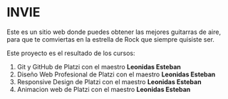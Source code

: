 # INVIE
Este es un sitio web donde puedes obtener las mejores guitarras de aire, para que te comviertas en la estrella de Rock que siempre quisiste ser.

Este proyecto es el resultado de los cursos:
1. Git y GitHub de Platzi con el maestro **Leonidas Esteban**
2. Diseño Web Profesional de Platzi con el maestro **Leonidas Esteban**
3. Responsive Design de Platzi con el maestro **Leonidas Esteban**
4. Animacion web de Platzi con el maestro **Leonidas Esteban**

